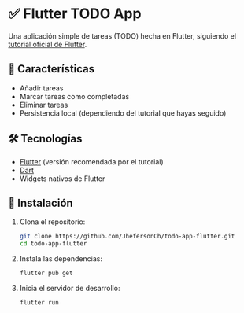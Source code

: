 # ✅ Flutter TODO App

Una aplicación simple de tareas (TODO) hecha en Flutter, siguiendo el [tutorial oficial de Flutter](https://docs.flutter.dev/get-started/codelab).

## 📱 Características

- Añadir tareas
- Marcar tareas como completadas
- Eliminar tareas
- Persistencia local (dependiendo del tutorial que hayas seguido)

## 🛠️ Tecnologías

- [Flutter](https://flutter.dev/) (versión recomendada por el tutorial)
- [Dart](https://dart.dev/)
- Widgets nativos de Flutter

## 🚀 Instalación

1. Clona el repositorio:
   ```bash
   git clone https://github.com/JhefersonCh/todo-app-flutter.git
   cd todo-app-flutter
   
2. Instala las dependencias:
   ```bash
   flutter pub get

3. Inicia el servidor de desarrollo:
   ```bash
   flutter run

